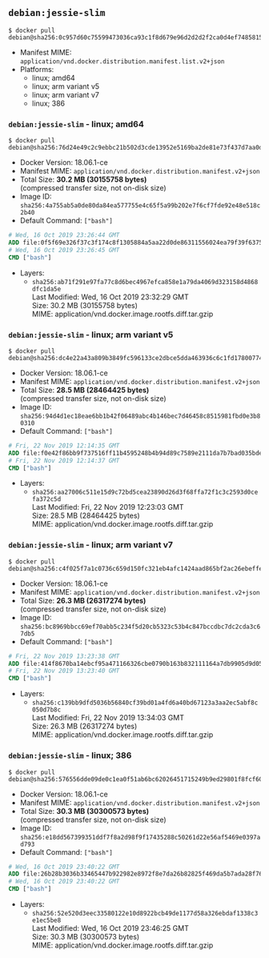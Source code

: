 ## `debian:jessie-slim`

```console
$ docker pull debian@sha256:0c957d60c75599473036ca93c1f8d679e96d2d2d2f2ca0d4ef7485815867e245
```

-	Manifest MIME: `application/vnd.docker.distribution.manifest.list.v2+json`
-	Platforms:
	-	linux; amd64
	-	linux; arm variant v5
	-	linux; arm variant v7
	-	linux; 386

### `debian:jessie-slim` - linux; amd64

```console
$ docker pull debian@sha256:76d24e49c2c9ebbc21b502d3cde13952e5169ba2de81e73f437d7aa0dc986d4e
```

-	Docker Version: 18.06.1-ce
-	Manifest MIME: `application/vnd.docker.distribution.manifest.v2+json`
-	Total Size: **30.2 MB (30155758 bytes)**  
	(compressed transfer size, not on-disk size)
-	Image ID: `sha256:4a755ab5a0de80da84ea577755e4c65f5a99b202e7f6cf7fde92e48e518c2b40`
-	Default Command: `["bash"]`

```dockerfile
# Wed, 16 Oct 2019 23:26:44 GMT
ADD file:0f5f69e326f37c3f174c8f1305884a5aa22d0de86311556024ea79f39f637540 in / 
# Wed, 16 Oct 2019 23:26:45 GMT
CMD ["bash"]
```

-	Layers:
	-	`sha256:ab71f291e97fa77c8d6bec4967efca858e1a79da4069d323158d4868dfc1da5e`  
		Last Modified: Wed, 16 Oct 2019 23:32:29 GMT  
		Size: 30.2 MB (30155758 bytes)  
		MIME: application/vnd.docker.image.rootfs.diff.tar.gzip

### `debian:jessie-slim` - linux; arm variant v5

```console
$ docker pull debian@sha256:dc4e22a43a809b3849fc596133ce2dbce5dda463936c6c1fd17800774306308d
```

-	Docker Version: 18.06.1-ce
-	Manifest MIME: `application/vnd.docker.distribution.manifest.v2+json`
-	Total Size: **28.5 MB (28464425 bytes)**  
	(compressed transfer size, not on-disk size)
-	Image ID: `sha256:94d4d1ec18eae6bb1b42f06489abc4b146bec7d46458c8515981fbd0e3b80310`
-	Default Command: `["bash"]`

```dockerfile
# Fri, 22 Nov 2019 12:14:35 GMT
ADD file:f0e42f86bb9f737516ff11b4595248b4b94d89c7589e2111da7b7bad035bdee6 in / 
# Fri, 22 Nov 2019 12:14:37 GMT
CMD ["bash"]
```

-	Layers:
	-	`sha256:aa27006c511e15d9c72bd5cea23890d26d3f68ffa72f1c3c2593d0cefa372c5d`  
		Last Modified: Fri, 22 Nov 2019 12:23:03 GMT  
		Size: 28.5 MB (28464425 bytes)  
		MIME: application/vnd.docker.image.rootfs.diff.tar.gzip

### `debian:jessie-slim` - linux; arm variant v7

```console
$ docker pull debian@sha256:c4f025f7a1c0736c659d150fc321eb4afc1424aad865bf2ac26ebeffe676f2b2
```

-	Docker Version: 18.06.1-ce
-	Manifest MIME: `application/vnd.docker.distribution.manifest.v2+json`
-	Total Size: **26.3 MB (26317274 bytes)**  
	(compressed transfer size, not on-disk size)
-	Image ID: `sha256:bc8969bbcc69ef70abb5c234f5d20cb5323c53b4c847bccdbc7dc2cda3c67db5`
-	Default Command: `["bash"]`

```dockerfile
# Fri, 22 Nov 2019 13:23:38 GMT
ADD file:414f8670ba14ebcf95a471166326cbe0790b163b832111164a7db9905d9d0511 in / 
# Fri, 22 Nov 2019 13:23:40 GMT
CMD ["bash"]
```

-	Layers:
	-	`sha256:c139bb9dfd5036b56840cf39bd01a4fd6a40bd67123a3aa2ec5abf8c050d7b8c`  
		Last Modified: Fri, 22 Nov 2019 13:34:03 GMT  
		Size: 26.3 MB (26317274 bytes)  
		MIME: application/vnd.docker.image.rootfs.diff.tar.gzip

### `debian:jessie-slim` - linux; 386

```console
$ docker pull debian@sha256:576556dde09de0c1ea0f51ab6bc62026451715249b9ed29801f8fcf60f3a5fd8
```

-	Docker Version: 18.06.1-ce
-	Manifest MIME: `application/vnd.docker.distribution.manifest.v2+json`
-	Total Size: **30.3 MB (30300573 bytes)**  
	(compressed transfer size, not on-disk size)
-	Image ID: `sha256:e18dd567399351ddf7f8a2d98f9f17435288c50261d22e56af5469e0397ad793`
-	Default Command: `["bash"]`

```dockerfile
# Wed, 16 Oct 2019 23:40:22 GMT
ADD file:26b28b3036b33465447b922982e8972f8e7da26b82825f469da5b7ada28f7611 in / 
# Wed, 16 Oct 2019 23:40:22 GMT
CMD ["bash"]
```

-	Layers:
	-	`sha256:52e520d3eec33580122e10d8922bcb49de1177d58a326ebdaf1338c3e1ec5be8`  
		Last Modified: Wed, 16 Oct 2019 23:46:25 GMT  
		Size: 30.3 MB (30300573 bytes)  
		MIME: application/vnd.docker.image.rootfs.diff.tar.gzip
